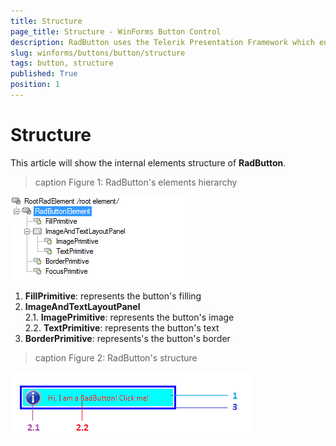 ```yaml
---
title: Structure
page_title: Structure - WinForms Button Control
description: RadButton uses the Telerik Presentation Framework which enables rich experiences like advanced styling.
slug: winforms/buttons/button/structure
tags: button, structure
published: True
position: 1 
---
```


# Structure

This article will show the internal elements structure of __RadButton__.

>caption Figure 1: RadButton's elements hierarchy

![buttons-button-structure 001](images/buttons-button-structure001.png)

1. __FillPrimitive__: represents the button's filling
1. __ImageAndTextLayoutPanel__ <br>
	2\.1\. __ImagePrimitive__: represents the button's image<br>
	2\.2\. __TextPrimitive__: represents the button's text
3. __BorderPrimitive__: represents's the button's border

>caption Figure 2: RadButton's structure

![buttons-button-structure 002](images/buttons-button-structure002.png)

